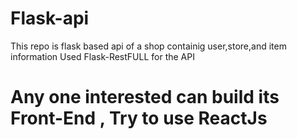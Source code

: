 # Flask-api
This repo is flask based api of a shop containig user,store,and item information 
Used Flask-RestFULL for the API

# Any one interested can build its Front-End , Try to use ReactJs
